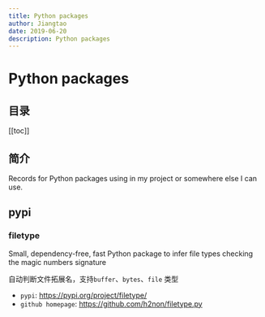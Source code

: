 ```yaml
---
title: Python packages
author: Jiangtao
date: 2019-06-20
description: Python packages
---
```


<!--# 简介
Python packages-->

# Python packages

## 目录

[[toc]]

## 简介

Records for Python packages using in my project or somewhere else I can use.

## pypi

### filetype

Small, dependency-free, fast Python package to infer file types checking the magic numbers signature

自动判断文件拓展名，支持`buffer`、`bytes`、`file` 类型

- `pypi`: <https://pypi.org/project/filetype/>
- `github homepage`: <https://github.com/h2non/filetype.py>
